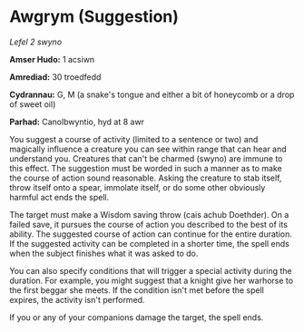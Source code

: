 # Awgrym (Suggestion)

*Lefel 2 swyno*

**Amser Hudo:** 1 acsiwn

**Amrediad:** 30 troedfedd

**Cydrannau:** G, M (a snake's tongue and either a bit of honeycomb or a drop of sweet oil)

**Parhad:** Canolbwyntio, hyd at 8 awr

You suggest a course of activity (limited to a sentence or two) and magically influence a creature you can see within range that can hear and understand you. Creatures that can't be charmed (swyno) are immune to this effect. The suggestion must be worded in such a manner as to make the course of action sound reasonable. Asking the creature to stab itself, throw itself onto a spear, immolate itself, or do some other obviously harmful act ends the spell.

The target must make a Wisdom saving throw (cais achub Doethder). On a failed save, it pursues the course of action you described to the best of its ability. The suggested course of action can continue for the entire duration. If the suggested activity can be completed in a shorter time, the spell ends when the subject finishes what it was asked to do.

You can also specify conditions that will trigger a special activity during the duration. For example, you might suggest that a knight give her warhorse to the first beggar she meets. If the condition isn't met before the spell expires, the activity isn't performed.

If you or any of your companions damage the target, the spell ends.